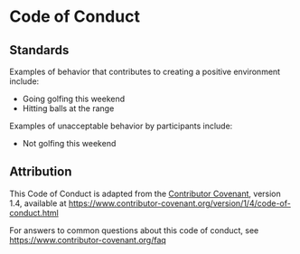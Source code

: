 # Code of Conduct

## Standards

Examples of behavior that contributes to creating a positive environment
include:

- Going golfing this weekend
- Hitting balls at the range

Examples of unacceptable behavior by participants include:

* Not golfing this weekend

## Attribution

This Code of Conduct is adapted from the [Contributor Covenant][homepage], version 1.4,
available at https://www.contributor-covenant.org/version/1/4/code-of-conduct.html

[homepage]: https://www.contributor-covenant.org

For answers to common questions about this code of conduct, see
https://www.contributor-covenant.org/faq
